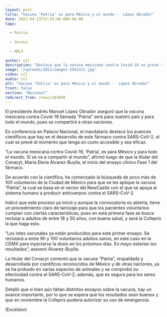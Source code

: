 ```yaml
---
layout: post
title: "Vacuna ‘Patria’ es para México y el mundo -  López Obrador"
date: 2021-04-13T15:33:00.000-06:00
tags:
  
  - Patria
  
  - Vacuna
  
  - AMLO
  
author: nil
description: "Destaca que la vacuna mexicana contra Covid-19 se prevé sea económica y efectiva; ya inicia la búsqueda de 100 voluntarios para iniciar ensayos de Fase 1"
image: "/uploads/2021/images-2561311.jpg"
video: nil
audio: nil
alt: "Vacuna ‘Patria’ es para México y el mundo -  López Obrador"
front: false
section: "Nacional"
redirect_from: /news/183840
---
```


El presidente Andrés Manuel López Obrador aseguró que la vacuna mexicana contra Covid-19 llamada “Patria” será para nuestro país y para todo el mundo, pues se compartirá a otras naciones.

En conferencia en Palacio Nacional, el mandatario destacó los avances científicos que hay en el desarrollo de este fármaco contra SARS-CoV-2, el cual se prevé al momento que tenga un costo accesible y sea eficaz.

“La vacuna mexicana contra Covid-19, ‘Patria’, es para México y para todo el mundo. Sí se va a compartir al mundo”, afirmó luego de que la titular del Conacyt, María Elena Álvarez-Buylla, el inicio del ensayo clínico Fase 1 del fármaco.

De acuerdo con la científica, ha comenzado la búsqueda de poco más de 100 voluntarios de la Ciudad de México para que se les aplique la vacuna “Patria”, la cual se basa en el vector del NewCastle con el que se apoya al sistema humano a producir anticuerpos contra el SARS-CoV-2.

Indicó que este proceso ya inició y aunque la convocatoria es abierta, tiene un procedimiento claro de tamizaje para que los pacientes voluntarios cumplan con ciertas características, pues en esta primera fase se busca reclutar a adultos de entre 18 y 50 años, con buena salud, y será la Cofepris la que haga esto.


“Los lotes vacunales ya están producidos para este primer ensayo. Se reclutará a entre 90 y 100 voluntarios adultos sanos, en este caso en la CDMX para inyectarse la dosis en los próximos días. En mayo estarían los resultados”, aseveró Álvarez-Buylla.

La titular del Conacyt comentó que la vacuna “Patria”, respaldada y desarrollada por científicos reconocidos de México y de otras naciones, ya se ha probado en varias especies de animales y se comprobó su efectividad contra el SARS-CoV-2; además, que es segura para los seres humanos.

Detalló que si bien aún faltan distintos ensayos sobre la vacuna, hay un avance importante, por lo que se espera que los resultados sean buenos y que en noviembre la Cofepris pudiera autorizar su uso de emergencia.

(Excélsior)